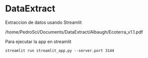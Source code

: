 # DataExtract
Extraccion de datos usando Streamlit

/home/PedroSci/Documents/DataExtract/Albaugh/Ecoterra_v1.1.pdf

Para ejecutar la app en streamlit
```
streamlit run streamlit_app.py --server.port 3144
```